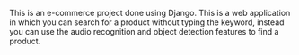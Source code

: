 This is an e-commerce project done using Django. This is a web application
in which you can search for a product without typing the keyword, instead you can use
the audio recognition and object detection features to find a product.
